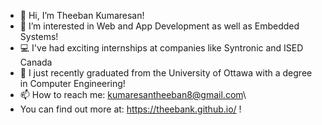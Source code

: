 - 👋 Hi, I’m Theeban Kumaresan!
- 👀 I’m interested in Web and App Development as well as Embedded Systems!
- 💻 I've had exciting internships at companies like Syntronic and ISED Canada
- 🌱 I just recently graduated from the University of Ottawa with a degree in Computer Engineering!
- 📫 How to reach me: kumaresantheeban8@gmail.com\
- You can find out more at: https://theebank.github.io/ ! 
<!---
theebank/theebank is a ✨ special ✨ repository because its `README.md` (this file) appears on your GitHub profile.
You can click the Preview link to take a look at your changes.
--->
